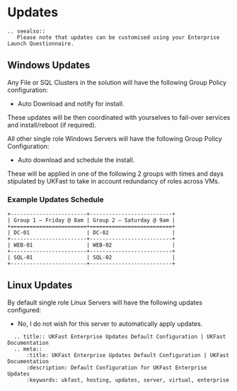 # Updates
```eval_rst
.. seealso::
   Please note that updates can be customised using your Enterprise Launch Questionnaire.
```
## Windows Updates

Any File or SQL Clusters in the solution will have the following Group Policy configuration:
- Auto Download and notify for install.

These updates will be then coordinated with yourselves to fail-over services and install/reboot (if required). 

All other single role Windows Servers will have the following Group Policy Configuration:
- Auto download and schedule the install.

These will be applied in one of the following 2 groups with times and days stipulated by UKFast to take in account redundancy of roles across VMs. 

### Example Updates Schedule
```eval_rst
+------------------------+--------------------------+
| Group 1 – Friday @ 8am | Group 2 – Saturday @ 9am |
+========================+==========================+
| DC-01                  | DC-02                    |
+------------------------+--------------------------+
| WEB-01                 | WEB-02                   |
+------------------------+--------------------------+
| SQL-01                 | SQL-02                   |
+------------------------+--------------------------+
```

## Linux Updates

By default single role Linux Servers will have the following updates configured:

- No, I do not wish for this server to automatically apply updates.

```eval_rst
  .. title:: UKFast Enterprise Updates Default Configuration | UKFast Documentation
  .. meta::
      :title: UKFast Enterprise Updates Default Configuration | UKFast Documentation
      :description: Default Configuration for UKFast Enterprise Updates
      :keywords: ukfast, hosting, updates, server, virtual, enterprise

